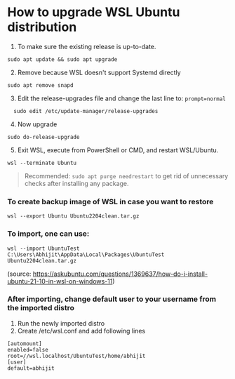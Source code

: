 # How to upgrade WSL Ubuntu distribution

1. To make sure the existing release is up-to-date.
  ```
  sudo apt update && sudo apt upgrade 
  ```
2. Remove because WSL doesn't support Systemd directly  
  ```
  sudo apt remove snapd
  ```

3. Edit the release-upgrades file and change the last line to: `prompt=normal`
  ```
    sudo edit /etc/update-manager/release-upgrades
  ```    

4. Now upgrade
  ```
  sudo do-release-upgrade
  ```

5. Exit WSL, execute from PowerShell or CMD, and restart WSL/Ubuntu.
  ```
  wsl --terminate Ubuntu
  ```

> Recommended: `sudo apt purge needrestart` to get rid of unnecessary checks after installing any package.  


### To create backup image of WSL in case you want to restore
```
wsl --export Ubuntu Ubuntu2204clean.tar.gz
```

### To import, one can use:
```
wsl --import UbuntuTest C:\Users\Abhijit\AppData\Local\Packages\UbuntuTest Ubuntu2204clean.tar.gz
```
(source: https://askubuntu.com/questions/1369637/how-do-i-install-ubuntu-21-10-in-wsl-on-windows-11)

### After importing, change default user to your username from the imported distro
1. Run the newly imported distro
2. Create /etc/wsl.conf and add following lines
```
[automount]
enabled=false
root=//wsl.localhost/UbuntuTest/home/abhijit
[user]
default=abhijit
```


